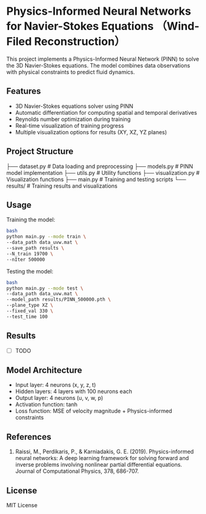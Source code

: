 # Physics-Informed Neural Networks for Navier-Stokes Equations （Wind-Filed Reconstruction）

This project implements a Physics-Informed Neural Network (PINN) to solve the 3D Navier-Stokes equations. The model combines data observations with physical constraints to predict fluid dynamics.

## Features

- 3D Navier-Stokes equations solver using PINN
- Automatic differentiation for computing spatial and temporal derivatives
- Reynolds number optimization during training
- Real-time visualization of training progress
- Multiple visualization options for results (XY, XZ, YZ planes)

## Project Structure 
├── dataset.py # Data loading and preprocessing
├── models.py # PINN model implementation
├── utils.py # Utility functions
├── visualization.py # Visualization functions
├── main.py # Training and testing scripts
└── results/ # Training results and visualizations

## Usage

Training the model:
```bash
bash
python main.py --mode train \
--data_path data_uvw.mat \
--save_path results \
--N_train 19700 \
--nIter 500000
```

Testing the model:
```bash
bash
python main.py --mode test \
--data_path data_uvw.mat \
--model_path results/PINN_500000.pth \
--plane_type XZ \
--fixed_val 330 \
--test_time 100
```


## Results

- [ ] TODO

## Model Architecture

- Input layer: 4 neurons (x, y, z, t)
- Hidden layers: 4 layers with 100 neurons each
- Output layer: 4 neurons (u, v, w, p)
- Activation function: tanh
- Loss function: MSE of velocity magnitude + Physics-informed constraints

## References

1. Raissi, M., Perdikaris, P., & Karniadakis, G. E. (2019). Physics-informed neural networks: A deep learning framework for solving forward and inverse problems involving nonlinear partial differential equations. Journal of Computational Physics, 378, 686-707.

## License

MIT License
